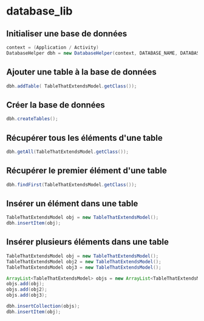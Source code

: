 database_lib
============

## Initialiser une base de données

```java
context = (Application / Activity)
DatabaseHelper dbh = new DatabaseHelper(context, DATABASE_NAME, DATABASE_VERSION);
``` 

## Ajouter une table à la base de données
```java
dbh.addTable( TableThatExtendsModel.getClass());
```
## Créer la base de données
```java
dbh.createTables();
```
## Récupérer tous les éléments d'une table
```java
dbh.getAll(TableThatExtendsModel.getClass());
```

## Récupérer le premier élément d'une table
```java
dbh.findFirst(TableThatExtendsModel.getClass());
```

## Insérer un élément dans une table
```java
TableThatExtendsModel obj = new TableThatExtendsModel();
dbh.insertItem(obj);
```

## Insérer plusieurs éléments dans une table
```java
TableThatExtendsModel obj = new TableThatExtendsModel();
TableThatExtendsModel obj2 = new TableThatExtendsModel();
TableThatExtendsModel obj3 = new TableThatExtendsModel();

ArrayList<TableThatExtendsModel> objs = new ArrayList<TableThatExtendsModel>();
objs.add(obj);
objs.add(obj2);
objs.add(obj3);

dbh.insertCollection(objs);
dbh.insertItem(obj);
```
